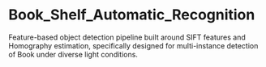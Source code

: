 # Book_Shelf_Automatic_Recognition
Feature-based object detection pipeline built around SIFT features and Homography estimation, specifically designed for multi-instance detection of Book under diverse light conditions.
